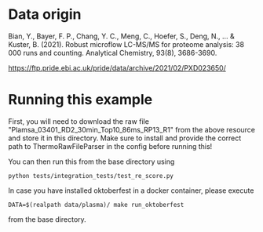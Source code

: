# Data origin

Bian, Y., Bayer, F. P., Chang, Y. C., Meng, C., Hoefer, S., Deng, N., ... & Kuster, B. (2021). Robust microflow LC-MS/MS for proteome analysis: 38 000 runs and counting. Analytical Chemistry, 93(8), 3686-3690.

https://ftp.pride.ebi.ac.uk/pride/data/archive/2021/02/PXD023650/

# Running this example

First, you will need to download the raw file "Plamsa_03401_RD2_30min_Top10_86ms_RP13_R1" from the above resource and store it in this directory.
Make sure to install and provide the correct path to ThermoRawFileParser in the config before running this!

You can then run this from the base directory using

```
python tests/integration_tests/test_re_score.py
```

In case you have installed oktoberfest in a docker container, please execute

```
DATA=$(realpath data/plasma)/ make run_oktoberfest
```

from the base directory.
